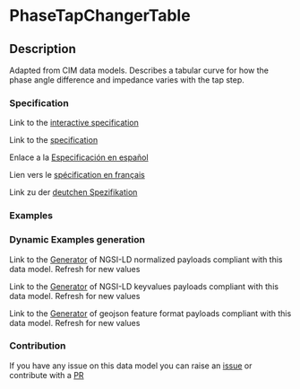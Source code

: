 # PhaseTapChangerTable

## Description 

Adapted from CIM data models. Describes a tabular curve for how the phase angle difference and impedance varies with the tap step.
### Specification

Link to the [interactive specification](https://swagger.lab.fiware.org/?url=https://smart-data-models.github.io/dataModel.EnergyCIM/PhaseTapChangerTable/swagger.yaml)

Link to the [specification](https://smart-data-models.github.io/dataModel.EnergyCIM/PhaseTapChangerTable/doc/spec.md)

Enlace a la [Especificación en español](https://smart-data-models.github.io/dataModel.EnergyCIM/PhaseTapChangerTable/doc/spec_ES.md)

Lien vers le [spécification en français](https://smart-data-models.github.io/dataModel.EnergyCIM/PhaseTapChangerTable/doc/spec_FR.md)

Link zu der [deutchen Spezifikation](https://smart-data-models.github.io/dataModel.EnergyCIM/PhaseTapChangerTable/doc/spec_DE.md)
### Examples
### Dynamic Examples generation

Link to the [Generator](https://smartdatamodels.org/extra/ngsi-ld_generator_v0.92.php?schemaUrl=https://raw.githubusercontent.com/smart-data-models/dataModel.EnergyCIM/master/PhaseTapChangerTable/schema.json&email=info@smartdatamodels.org) of NGSI-LD normalized payloads compliant with this data model. Refresh for new values

Link to the [Generator](https://smartdatamodels.org/extra/ngsi-ld_generator_keyvalues_v0.92.php?schemaUrl=https://raw.githubusercontent.com/smart-data-models/dataModel.EnergyCIM/master/PhaseTapChangerTable/schema.json&email=info@smartdatamodels.org) of NGSI-LD keyvalues payloads compliant with this data model. Refresh for new values

Link to the [Generator](https://smartdatamodels.org/extra/geojson_features_generator_v1.0.php?schemaUrl=https://raw.githubusercontent.com/smart-data-models/dataModel.EnergyCIM/master/PhaseTapChangerTable/schema.json&email=info@smartdatamodels.org) of geojson feature format payloads compliant with this data model. Refresh for new values
### Contribution

 If you have any issue on this data model you can raise an [issue](https://github.com/smart-data-models/dataModel.EnergyCIM/issues)  or contribute with a [PR](https://github.com/smart-data-models/dataModel.EnergyCIM/pulls)